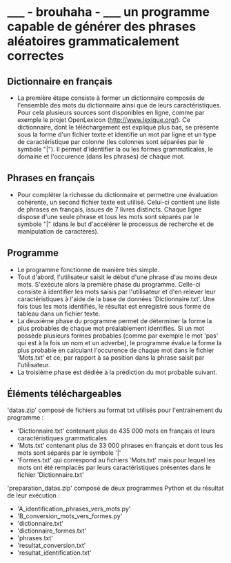 #  ___ - brouhaha - ___ un programme capable de générer des phrases aléatoires grammaticalement correctes

## Dictionnaire en français
- La première étape consiste à former un dictionnaire composés de l'ensemble des mots du dictionnaire ainsi que de leurs caractéristiques.
Pour cela plusieurs sources sont disponibles en ligne, comme par exemple le projet OpenLexicon (http://www.lexique.org/).
Ce dictionnaire, dont le téléchargement est expliqué plus bas, se présente sous la forme d'un fichier texte et identifie un mot par ligne et un type de caractéristique par colonne (les colonnes sont séparées par le symbole "|"). Il permet d'identifier la ou les formes grammaticales, le domaine et l'occurence (dans les phrases) de chaque mot.

## Phrases en français
- Pour compléter la richesse du dictionnaire et permettre une évaluation cohérente, un second fichier texte est utilisé.
Celui-ci contient une liste de phrases en français, issues de 7 livres distincts. Chaque ligne dispose d'une seule phrase et tous les mots sont séparés par le symbole "|" (dans le but d'accélérer le processus de recherche et de manipulation de caractères).

## Programme
- Le programme fonctionne de manière très simple.
- Tout d'abord, l'utilisateur saisit le début d'une phrase d'au moins deux mots.
S'exécute alors la première phase du programme. Celle-ci consiste à identifier les mots saisis par l'utilisateur et d'en relever leur caractéristiques à l'aide de la base de données 'Dictionnaire.txt'.
Une fois tous les mots identifiés, le résultat est enregistré sous forme de tableau dans un fichier texte.
- La deuxième phase du programme permet de déterminer la forme la plus probables de chaque mot préalablement identifiés.
Si un mot possède plusieurs formes probables (comme par exemple le mot 'pas' qui est à la fois un nom et un adverbe), le programme évalue la forme la plus probable en calculant l'occurence de chaque mot dans le fichier 'Mots.txt' et ce, par rapport à sa position dans la phrase saisit par l'utilisateur.
- La troisième phase est dédiée à la prédiction du mot probable suivant.


##  Éléments téléchargeables

'datas.zip' composé de fichiers au format txt utilisés pour l'entrainement du programme :
- 'Dictionnaire.txt' contenant plus de 435 000 mots en français et leurs caractéristiques grammaticales
- 'Mots.txt' contenant plus de 33 000 phrases en français et dont tous les mots sont séparés par le symbole '|'
- 'Formes.txt' qui correspond au fichiers 'Mots.txt' mais pour lequel les mots ont été remplacés par leurs caractéristiques présentes dans le fichier 'Dictionnaire.txt'

'preparation_datas.zip' composé de deux programmes Python et du résultat de leur exécution :
- 'A_identification_phrases_vers_mots.py'
- 'B_conversion_mots_vers_formes.py'
- 'dictionnaire.txt'
- 'dictionnaire_formes.txt'
- 'phrases.txt'
- 'resultat_conversion.txt'
- 'resultat_identification.txt'
